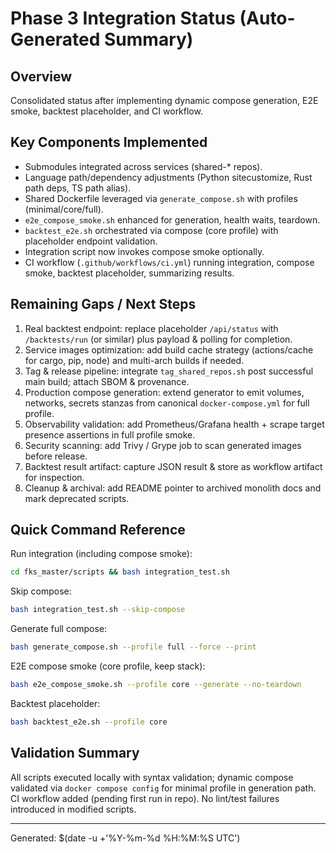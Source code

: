 # Phase 3 Integration Status (Auto-Generated Summary)

## Overview

Consolidated status after implementing dynamic compose generation, E2E smoke, backtest placeholder, and CI workflow.

## Key Components Implemented

- Submodules integrated across services (shared-* repos).
- Language path/dependency adjustments (Python sitecustomize, Rust path deps, TS path alias).
- Shared Dockerfile leveraged via `generate_compose.sh` with profiles (minimal/core/full).
- `e2e_compose_smoke.sh` enhanced for generation, health waits, teardown.
- `backtest_e2e.sh` orchestrated via compose (core profile) with placeholder endpoint validation.
- Integration script now invokes compose smoke optionally.
- CI workflow (`.github/workflows/ci.yml`) running integration, compose smoke, backtest placeholder, summarizing results.

## Remaining Gaps / Next Steps

1. Real backtest endpoint: replace placeholder `/api/status` with `/backtests/run` (or similar) plus payload & polling for completion.
2. Service images optimization: add build cache strategy (actions/cache for cargo, pip, node) and multi-arch builds if needed.
3. Tag & release pipeline: integrate `tag_shared_repos.sh` post successful main build; attach SBOM & provenance.
4. Production compose generation: extend generator to emit volumes, networks, secrets stanzas from canonical `docker-compose.yml` for full profile.
5. Observability validation: add Prometheus/Grafana health + scrape target presence assertions in full profile smoke.
6. Security scanning: add Trivy / Grype job to scan generated images before release.
7. Backtest result artifact: capture JSON result & store as workflow artifact for inspection.
8. Cleanup & archival: add README pointer to archived monolith docs and mark deprecated scripts.

## Quick Command Reference

Run integration (including compose smoke):

```bash
cd fks_master/scripts && bash integration_test.sh
```

Skip compose:

```bash
bash integration_test.sh --skip-compose
```

Generate full compose:

```bash
bash generate_compose.sh --profile full --force --print
```

E2E compose smoke (core profile, keep stack):

```bash
bash e2e_compose_smoke.sh --profile core --generate --no-teardown
```

Backtest placeholder:

```bash
bash backtest_e2e.sh --profile core
```

## Validation Summary

All scripts executed locally with syntax validation; dynamic compose validated via `docker compose config` for minimal profile in generation path. CI workflow added (pending first run in repo). No lint/test failures introduced in modified scripts.

---

Generated: $(date -u +'%Y-%m-%d %H:%M:%S UTC')

